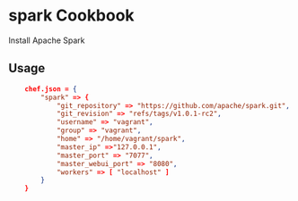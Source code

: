 spark Cookbook
=======================
Install Apache Spark

Usage
-----
```json
    chef.json = {
        "spark" => {
            "git_repository" => "https://github.com/apache/spark.git",
            "git_revision" => "refs/tags/v1.0.1-rc2",
            "username" => "vagrant",
            "group" => "vagrant",
            "home" => "/home/vagrant/spark",
            "master_ip" =>"127.0.0.1",
            "master_port" => "7077",
            "master_webui_port" => "8080",
            "workers" => [ "localhost" ]
        }
    }
```


